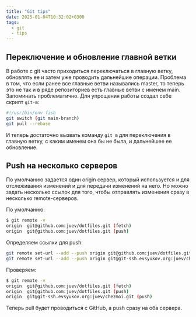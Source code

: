 ```yaml
---
title: "Git tips"
date: 2025-01-04T10:32:02+0300
tags: 
  - git
  - tips
---
```


## Переключение и обновление главной ветки

В работе с git часто приходиться переключаться в главную ветку, обновлять ее и затем уже проводить дальнейшие операции. Проблема в том, что если ранее все главные ветви назывались master, то теперь это не так и в ряде репозиториев есть главные ветви с именем main. Запоминать проблематично. Для упрощения работы создал себе скрипт `git-m`:

```sh
#!/usr/bin/env fish
git switch (git main-branch)
git pull --rebase
```

И теперь достаточно вызвать команду `git m` для переключения в главную ветку, с каким именем она бы не была, и дальнейшее ее обновление.

## Push на несколько серверов

По умолчанию задается один origin сервер, который используется и для отслеживания изменений и для передачи изменений на него. Но можно задать несколько ссылок для того, чтобы отправлять изменения сразу в несколько remote-серверов.

По умолчанию:

```sh
$ git remote -v
origin  git@github.com:juev/dotfiles.git (fetch)
origin  git@github.com:juev/dotfiles.git (push)
```

Определяем ссылки для push:

```sh
git remote set-url --add --push origin git@github.com:juev/dotfiles.git
git remote set-url --add --push origin git@git-ssh.evsyukov.org:juev/chezmoi.git
```

Проверяем:

```sh
$ git remote -v
origin  git@github.com:juev/dotfiles.git (fetch)
origin  git@github.com:juev/dotfiles.git (push)
origin  git@git-ssh.evsyukov.org:juev/chezmoi.git (push)
```

Теперь pull будет проводиться с GitHub, а push сразу на оба сервера.
